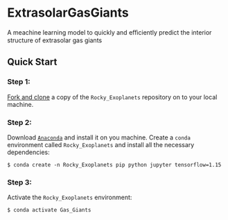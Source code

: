 # ExtrasolarGasGiants
A meachine learning model to quickly and eﬃciently predict the interior structure of  extrasolar gas giants
## Quick Start
### Step 1:
[Fork and clone](https://help.github.com/articles/fork-a-repo) a copy of the `Rocky_Exoplanets` repository on to your local machine.

### Step 2:
Download [`Anaconda`](https://www.anaconda.com/products/individual#Downloads) and install it on you machine.
Create a `conda` environment called `Rocky_Exoplanets` and install all the necessary dependencies:

    $ conda create -n Rocky_Exoplanets pip python jupyter tensorflow=1.15
    
### Step 3:
Activate the `Rocky_Exoplanets` environment:

    $ conda activate Gas_Giants
